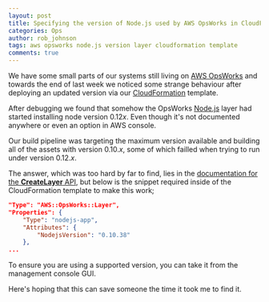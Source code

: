 ```yaml
---
layout: post
title: Specifying the version of Node.js used by AWS OpsWorks in CloudFormation templates
categories: Ops
author: rob_johnson
tags: aws opsworks node.js version layer cloudformation template
comments: true
---
```


We have some small parts of our systems still living on [AWS OpsWorks](https://aws.amazon.com/opsworks/) and towards the end of last week we noticed some strange behaviour after deploying an updated version via our [CloudFormation](https://aws.amazon.com/cloudformation/) template.

After debugging we found that somehow the OpsWorks [Node.js](https://nodejs.org/) layer had started installing node version 0.12*x*. Even though it's not documented anywhere or even an option in AWS console.

Our build pipeline was targeting the maximum version available and building all of the assets with version 0.10.*x*, some of which failled when trying to run under version 0.12.*x*.

The answer, which was too hard by far to find, lies in the [documentation for the **CreateLayer** API](http://docs.aws.amazon.com/opsworks/latest/APIReference/API_CreateLayer.html#opsworks-CreateLayer-request-Type), but below is the snippet required inside of the CloudFormation template to make this work;

```json
"Type": "AWS::OpsWorks::Layer",
"Properties": {
	"Type": "nodejs-app",
	"Attributes": {
		"NodejsVersion": "0.10.38"
	},
...
```
To ensure you are using a supported version, you can take it from the management console GUI.

Here's hoping that this can save someone the time it took me to find it.